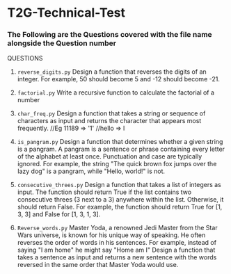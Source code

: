 # T2G-Technical-Test

### The Following are the Questions covered with the file name alongside the Question number

QUESTIONS
1. `reverse_digits.py` Design a function that reverses the digits of an integer. For example, 50
should become 5 and -12 should become -21.

2. `factorial.py` Write a recursive function to calculate the factorial of a number

3. `char_freq.py` Design a function that takes a string or sequence of characters as input and
returns the character that appears most frequently.
//Eg 11189 => '1'
//hello => l

4. `is_pangram.py` Design a function that determines whether a given string is a pangram. A
pangram is a sentence or phrase containing every letter of the alphabet at
least once. Punctuation and case are typically ignored. For example, the
string "The quick brown fox jumps over the lazy dog" is a pangram, while
"Hello, world!" is not.

5. `consecutive_threes.py` Design a function that takes a list of integers as input. The function should
return True if the list contains two consecutive threes (3 next to a 3) anywhere
within the list. Otherwise, it should return False. For example, the function
should return True for [1, 3, 3] and False for [1, 3, 1, 3].

6. `Reverse_words.py` Master Yoda, a renowned Jedi Master from the Star Wars universe, is known
for his unique way of speaking. He often reverses the order of words in his
sentences. For example, instead of saying "I am home" he might say "Home
am I" Design a function that takes a sentence as input and returns a new
sentence with the words reversed in the same order that Master Yoda would
use.
